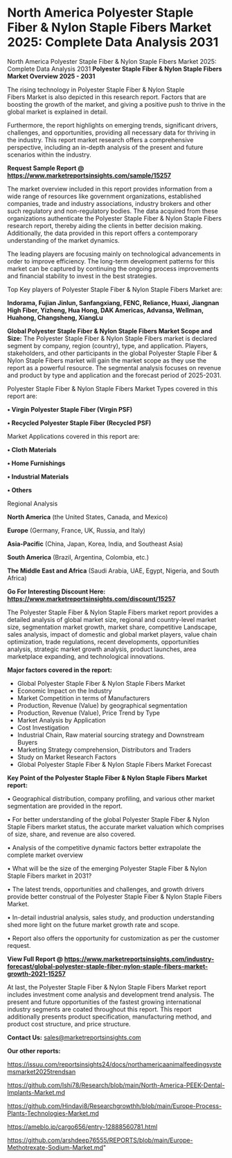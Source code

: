 # North America Polyester Staple Fiber & Nylon Staple Fibers Market 2025: Complete Data Analysis 2031
North America Polyester Staple Fiber & Nylon Staple Fibers Market 2025: Complete Data Analysis 2031
<Strong> Polyester Staple Fiber & Nylon Staple Fibers Market Overview 2025 - 2031</strong>

The rising technology in Polyester Staple Fiber & Nylon Staple Fibers Market is also depicted in this research report. Factors that are boosting the growth of the market, and giving a positive push to thrive in the global market is explained in detail.

Furthermore, the report highlights on emerging trends, significant drivers, challenges, and opportunities, providing all necessary data for thriving in the industry. This report market research offers a comprehensive perspective, including an in-depth analysis of the present and future scenarios within the industry.

<strong>Request Sample Report @ <a href=https://www.marketreportsinsights.com/sample/15257>https://www.marketreportsinsights.com/sample/15257</a></strong>

The market overview included in this report provides information from a wide range of resources like government organizations, established companies, trade and industry associations, industry brokers and other such regulatory and non-regulatory bodies. The data acquired from these organizations authenticate the Polyester Staple Fiber & Nylon Staple Fibers research report, thereby aiding the clients in better decision making. Additionally, the data provided in this report offers a contemporary understanding of the market dynamics.

The leading players are focusing mainly on technological advancements in order to improve efficiency. The long-term development patterns for this market can be captured by continuing the ongoing process improvements and financial stability to invest in the best strategies.

Top Key players of Polyester Staple Fiber & Nylon Staple Fibers Market are:

<strong>Indorama, Fujian Jinlun, Sanfangxiang, FENC, Reliance, Huaxi, Jiangnan High Fiber, Yizheng, Hua Hong, DAK Americas, Advansa, Wellman, Huahong, Changsheng, XiangLu</strong>

<strong><b>Global Polyester Staple Fiber & Nylon Staple Fibers Market Scope and Size:</b></strong>
The Polyester Staple Fiber & Nylon Staple Fibers market is declared segment by company, region (country), type, and application. Players, stakeholders, and other participants in the global Polyester Staple Fiber & Nylon Staple Fibers market will gain the market scope as they use the report as a powerful resource. The segmental analysis focuses on revenue and product by type and application and the forecast period of 2025-2031.

Polyester Staple Fiber & Nylon Staple Fibers Market Types covered in this report are:

<strong>• Virgin Polyester Staple Fiber (Virgin PSF)

• Recycled Polyester Staple Fiber (Recycled PSF)</strong>

Market Applications covered in this report are:

<strong>• Cloth Materials

• Home Furnishings

• Industrial Materials

• Others</strong> 

Regional Analysis

<strong>North America</strong> (the United States, Canada, and Mexico)

<strong>Europe</strong> (Germany, France, UK, Russia, and Italy)

<strong>Asia-Pacific</strong> (China, Japan, Korea, India, and Southeast Asia)

<strong>South America</strong> (Brazil, Argentina, Colombia, etc.)

<strong>The Middle East and Africa</strong> (Saudi Arabia, UAE, Egypt, Nigeria, and South Africa)

<strong>Go For Interesting Discount Here: <a href=https://www.marketreportsinsights.com/discount/15257>https://www.marketreportsinsights.com/discount/15257</a></strong>

The Polyester Staple Fiber & Nylon Staple Fibers market report provides a detailed analysis of global market size, regional and country-level market size, segmentation market growth, market share, competitive Landscape, sales analysis, impact of domestic and global market players, value chain optimization, trade regulations, recent developments, opportunities analysis, strategic market growth analysis, product launches, area marketplace expanding, and technological innovations.

<strong><b>Major factors covered in the report:</b></strong>
<ul>
  <li>Global Polyester Staple Fiber & Nylon Staple Fibers Market </li>
  <li>Economic Impact on the Industry</li>
  <li>Market Competition in terms of Manufacturers</li>
  <li>Production, Revenue (Value) by geographical segmentation</li>
  <li>Production, Revenue (Value), Price Trend by Type</li>
  <li>Market Analysis by Application</li>
  <li>Cost Investigation</li>
  <li>Industrial Chain, Raw material sourcing strategy and Downstream Buyers</li>
  <li>Marketing Strategy comprehension, Distributors and Traders</li>
  <li>Study on Market Research Factors</li>
  <li>Global Polyester Staple Fiber & Nylon Staple Fibers Market Forecast</li>
</ul>

<strong><b>Key Point of the Polyester Staple Fiber & Nylon Staple Fibers Market report:</b></strong>

• Geographical distribution, company profiling, and various other market segmentation are provided in the report.

• For better understanding of the global Polyester Staple Fiber & Nylon Staple Fibers market status, the accurate market valuation which comprises of size, share, and revenue are also covered.

• Analysis of the competitive dynamic factors better extrapolate the complete market overview

• What will be the size of the emerging Polyester Staple Fiber & Nylon Staple Fibers market in 2031?

• The latest trends, opportunities and challenges, and growth drivers provide better construal of the Polyester Staple Fiber & Nylon Staple Fibers Market.

• In-detail industrial analysis, sales study, and production understanding shed more light on the future market growth rate and scope.

• Report also offers the opportunity for customization as per the customer request.

<strong><b>View Full Report @ <a href=https://www.marketreportsinsights.com/industry-forecast/global-polyester-staple-fiber-nylon-staple-fibers-market-growth-2021-15257>https://www.marketreportsinsights.com/industry-forecast/global-polyester-staple-fiber-nylon-staple-fibers-market-growth-2021-15257</a></b></strong>


At last, the Polyester Staple Fiber & Nylon Staple Fibers Market report includes investment come analysis and development trend analysis. The present and future opportunities of the fastest growing international industry segments are coated throughout this report. This report additionally presents product specification, manufacturing method, and product cost structure, and price structure.

<strong>Contact Us:</strong>
sales@marketreportsinsights.com

<strong>Our other reports:</strong>

<a href=https://issuu.com/reportsinsights24/docs/northamericaanimalfeedingsystemsmarket2025trendsan>https://issuu.com/reportsinsights24/docs/northamericaanimalfeedingsystemsmarket2025trendsan</a>

<a href=https://github.com/Ishi78/Research/blob/main/North-America-PEEK-Dental-Implants-Market.md>https://github.com/Ishi78/Research/blob/main/North-America-PEEK-Dental-Implants-Market.md</a>

<a href=https://github.com/Hindavi8/Researchgrowthh/blob/main/Europe-Process-Plants-Technologies-Market.md>https://github.com/Hindavi8/Researchgrowthh/blob/main/Europe-Process-Plants-Technologies-Market.md</a>

<a href=https://ameblo.jp/cargo656/entry-12888560781.html>https://ameblo.jp/cargo656/entry-12888560781.html</a>

<a href=https://github.com/arshdeep76555/REPORTS/blob/main/Europe-Methotrexate-Sodium-Market.md>https://github.com/arshdeep76555/REPORTS/blob/main/Europe-Methotrexate-Sodium-Market.md</a>"
